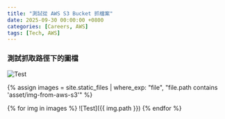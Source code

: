 ```yaml
---
title: "測試從 AWS S3 Bucket 抓檔案"
date: 2025-09-30 00:00:00 +0800
categories: [Careers, AWS]
tags: [Tech, AWS]
---
```


### 測試抓取路徑下的圖檔

![Test](/asset/img-from-aws-s3/hikikomori.png)

{% assign images = site.static_files | where_exp: "file", "file.path contains 'asset/img-from-aws-s3'" %}

{% for img in images %}
    ![Test]({{ img.path }})
{% endfor %}

<!-- {% for img in images %} -->
  <!-- <img src="{{ '/' | append: img.path }}" alt="{{ img.name }}"> -->
<!-- {% endfor %} -->
